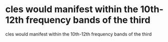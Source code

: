 # cles would manifest within the 10th-12th frequency bands of the third

cles would manifest within the 10th-12th frequency bands of the third